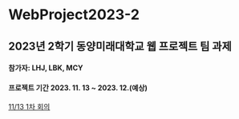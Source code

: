 # WebProject2023-2

## 2023년 2학기 동양미래대학교 웹 프로젝트 팀 과제
#### 참가자: LHJ, LBK, MCY
#### 프로젝트 기간 2023. 11. 13 ~ 2023. 12.(예상)

[11/13 1차 회의](https://github.com/Kay0-0/WebProject2023-2/issues/1#issue-1990422475)
